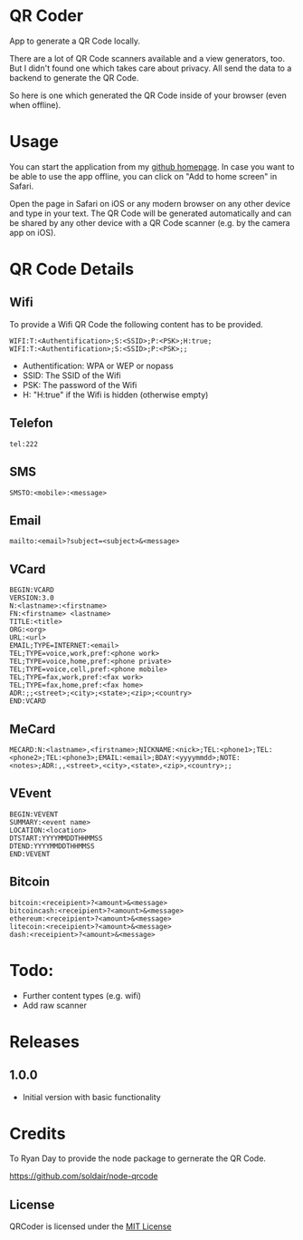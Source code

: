 # QR Coder

App to generate a QR Code locally.

There are a lot of QR Code scanners available and a view generators, too.
But I didn't found one which takes care about privacy. All send the data to a backend
to generate the QR Code. 

So here is one which generated the QR Code inside of your browser (even when offline).

# Usage

You can start the application from my [github homepage](https://olibu.github.io/qrcoder/).
In case you want to be able to use the app offline, you can click on "Add to home screen"
in Safari.

Open the page in Safari on iOS or any modern browser on any other device and type in your text.
The QR Code will be generated automatically and can be shared by any other device with a QR Code scanner 
(e.g. by the camera app on iOS).

# QR Code Details

## Wifi

To provide a Wifi QR Code the following content has to be provided.

```
WIFI:T:<Authentification>;S:<SSID>;P:<PSK>;H:true;
WIFI:T:<Authentification>;S:<SSID>;P:<PSK>;;
```
* Authentification: WPA or WEP or nopass
* SSID: The SSID of the Wifi
* PSK: The password of the Wifi
* H: "H:true" if the Wifi is hidden (otherwise empty)

## Telefon

```
tel:222
```

## SMS

```
SMSTO:<mobile>:<message>
```

## Email

```
mailto:<email>?subject=<subject>&<message>
```

## VCard

```
BEGIN:VCARD
VERSION:3.0
N:<lastname>:<firstname>
FN:<firstname> <lastname>
TITLE:<title>
ORG:<org>
URL:<url>
EMAIL;TYPE=INTERNET:<email>
TEL;TYPE=voice,work,pref:<phone work>
TEL;TYPE=voice,home,pref:<phone private>
TEL;TYPE=voice,cell,pref:<phone mobile>
TEL;TYPE=fax,work,pref:<fax work>
TEL;TYPE=fax,home,pref:<fax home>
ADR:;;<street>;<city>;<state>;<zip>;<country>
END:VCARD
```

## MeCard

```
MECARD:N:<lastname>,<firstname>;NICKNAME:<nick>;TEL:<phone1>;TEL:<phone2>;TEL:<phone3>;EMAIL:<email>;BDAY:<yyyymmdd>;NOTE:<notes>;ADR:,,<street>,<city>,<state>,<zip>,<country>;;
```

## VEvent

```
BEGIN:VEVENT
SUMMARY:<event name>
LOCATION:<location>
DTSTART:YYYYMMDDTHHMMSS
DTEND:YYYYMMDDTHHMMSS
END:VEVENT
```

## Bitcoin

```
bitcoin:<receipient>?<amount>&<message>
bitcoincash:<receipient>?<amount>&<message>
ethereum:<receipient>?<amount>&<message>
litecoin:<receipient>?<amount>&<message>
dash:<receipient>?<amount>&<message>
```

# Todo:

* Further content types (e.g. wifi)
* Add raw scanner

# Releases

## 1.0.0

* Initial version with basic functionality
  
# Credits

To Ryan Day to provide the node package to gernerate the QR Code.

https://github.com/soldair/node-qrcode

## License

QRCoder is licensed under the [MIT License](https://tldrlegal.com/l/mit)